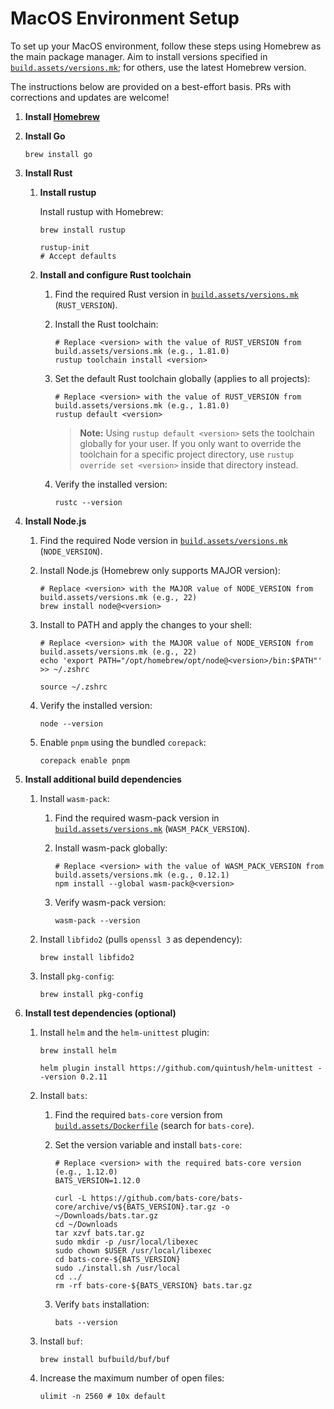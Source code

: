 # MacOS Environment Setup

To set up your MacOS environment, follow these steps using Homebrew as the main
package manager. Aim to install versions specified in
[`build.assets/versions.mk`](/build.assets/versions.mk); for others, use the
latest Homebrew version.

The instructions below are provided on a best-effort basis. PRs with corrections
and updates are welcome!

1. **Install [Homebrew](https://brew.sh/)**

1. **Install Go**

      ```shell
      brew install go
      ```

1. **Install Rust**
    1. **Install rustup**

        Install rustup with Homebrew:

        ```shell
        brew install rustup

        rustup-init
        # Accept defaults
        ```

    1. **Install and configure Rust toolchain**
        1. Find the required Rust version in
            [`build.assets/versions.mk`](/build.assets/versions.mk)
            (`RUST_VERSION`).

        1. Install the Rust toolchain:

            ```shell
            # Replace <version> with the value of RUST_VERSION from build.assets/versions.mk (e.g., 1.81.0)
            rustup toolchain install <version>
            ```

        1. Set the default Rust toolchain globally (applies to all projects):

            ```shell
            # Replace <version> with the value of RUST_VERSION from build.assets/versions.mk (e.g., 1.81.0)
            rustup default <version>
            ```

            > **Note:** Using `rustup default <version>` sets the toolchain
            > globally for your user. If you only want to override the toolchain
            > for a specific project directory, use `rustup override set
            > <version>` inside that directory instead.

        1. Verify the installed version:

            ```shell
            rustc --version
            ```

1. **Install Node.js**
    1. Find the required Node version in
      [`build.assets/versions.mk`](/build.assets/versions.mk) (`NODE_VERSION`).

    1. Install Node.js (Homebrew only supports MAJOR version):

        ```shell
        # Replace <version> with the MAJOR value of NODE_VERSION from build.assets/versions.mk (e.g., 22)
        brew install node@<version>
        ```

    1. Install to PATH and apply the changes to your shell:

        ```shell
        # Replace <version> with the MAJOR value of NODE_VERSION from build.assets/versions.mk (e.g., 22)
        echo 'export PATH="/opt/homebrew/opt/node@<version>/bin:$PATH"' >> ~/.zshrc

        source ~/.zshrc
        ```

    1. Verify the installed version:

        ```shell
        node --version
        ```

    1. Enable `pnpm` using the bundled `corepack`:

        ```shell
        corepack enable pnpm
        ```

1. **Install additional build dependencies**
   1. Install `wasm-pack`:
      1. Find the required wasm-pack version in
      [`build.assets/versions.mk`](/build.assets/versions.mk)
      (`WASM_PACK_VERSION`).

      1. Install wasm-pack globally:

          ```shell
          # Replace <version> with the value of WASM_PACK_VERSION from build.assets/versions.mk (e.g., 0.12.1)
          npm install --global wasm-pack@<version>
          ```

      1. Verify wasm-pack version:

          ```shell
          wasm-pack --version
          ```

   1. Install `libfido2` (pulls `openssl 3` as dependency):

      ```shell
      brew install libfido2
      ```

   1. Install `pkg-config`:

      ```shell
      brew install pkg-config
      ```

1. **Install test dependencies (optional)**
    1. Install `helm` and the `helm-unittest` plugin:

        ```shell
        brew install helm

        helm plugin install https://github.com/quintush/helm-unittest --version 0.2.11
        ```

    1. Install `bats`:
        1. Find the required `bats-core` version from
            [`build.assets/Dockerfile`](/build.assets/Dockerfile) (search for
            `bats-core`).
        1. Set the version variable and install `bats-core`:

            ```shell
            # Replace <version> with the required bats-core version (e.g., 1.12.0)
            BATS_VERSION=1.12.0

            curl -L https://github.com/bats-core/bats-core/archive/v${BATS_VERSION}.tar.gz -o ~/Downloads/bats.tar.gz
            cd ~/Downloads
            tar xzvf bats.tar.gz
            sudo mkdir -p /usr/local/libexec
            sudo chown $USER /usr/local/libexec
            cd bats-core-${BATS_VERSION}
            sudo ./install.sh /usr/local
            cd ../
            rm -rf bats-core-${BATS_VERSION} bats.tar.gz
            ```

        1. Verify `bats` installation:

              ```shell
              bats --version
              ```

    1. Install `buf`:

        ```shell
        brew install bufbuild/buf/buf
        ```

    1. Increase the maximum number of open files:

        ```shell
        ulimit -n 2560 # 10x default
        ```
